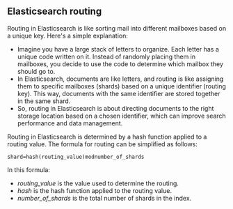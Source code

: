
## Elasticsearch routing
Routing in Elasticsearch is like sorting mail into different mailboxes based on a unique key. Here's a simple explanation:
- Imagine you have a large stack of letters to organize. Each letter has a unique code written on it. Instead of randomly placing them in mailboxes, you decide to use the code to determine which mailbox they should go to.
- In Elasticsearch, documents are like letters, and routing is like assigning them to specific mailboxes (shards) based on a unique identifier (routing key). This way, documents with the same identifier are stored together in the same shard.
- So, routing in Elasticsearch is about directing documents to the right storage location based on a chosen identifier, which can improve search performance and data management.

Routing in Elasticsearch is determined by a hash function applied to a routing value. The formula for routing can be simplified as follows:

```text
shard=hash(routing_value)modnumber_of_shards
```

In this formula:

- *routing_value* is the value used to determine the routing.
- *hash* is the hash function applied to the routing value.
- *number_of_shards* is the total number of shards in the index.
